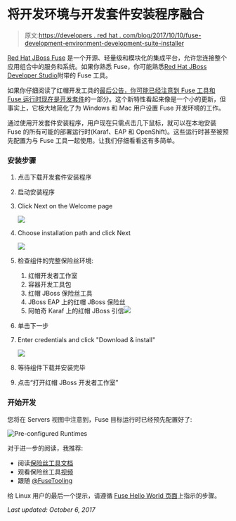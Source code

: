 # 将开发环境与开发套件安装程序融合

> 原文:[https://developers . red hat . com/blog/2017/10/10/fuse-development-environment-development-suite-installer](https://developers.redhat.com/blog/2017/10/10/fuse-development-environment-development-suite-installer)

[Red Hat JBoss Fuse](http://developers.redhat.com/products/fuse/overview/) 是一个开源、轻量级和模块化的集成平台，允许您连接整个应用组合中的服务和系统。如果你熟悉 Fuse，你可能熟悉[Red Hat JBoss Developer Studio](http://developers.redhat.com/products/devstudio/overview/)附带的 Fuse 工具。

如果你仔细阅读了红帽开发工具的[最后公告，你可能已经注意到 Fuse 工具和 Fuse 运行时现在是](https://developers.redhat.com/blog/2017/08/15/red-hat-releases-new-development-tools/)[开发套件](https://developers.redhat.com/products/devsuite/overview/)的一部分。这个新特性看起来像是一个小的更新，但事实上，它极大地简化了为 Windows 和 Mac 用户设置 Fuse 开发环境的工作。

通过使用开发套件安装程序，用户现在只需点击几下鼠标，就可以在本地安装 Fuse 的所有可能的部署运行时(Karaf、EAP 和 OpenShift)。这些运行时甚至被预先配置为与 Fuse 工具一起使用。让我们仔细看看这有多简单。

### 安装步骤

1.  点击下载开发套件安装程序
2.  启动安装程序
3.  Click Next on the Welcome page

    ![](../Images/91b739ce57fd1afcd6ed99380f313ef0.png)

4.  Choose installation path and click Next

    ![](../Images/be3a59e4510bc7aca3425175c33c0abd.png)

5.  检查组件的完整保险丝环境:
    1.  红帽开发者工作室
    2.  容器开发工具包
    3.  红帽 JBoss 保险丝工具
    4.  JBoss EAP 上的红帽 JBoss 保险丝
    5.  阿帕奇 Karaf 上的红帽 JBoss 引信![](../Images/8bdaa3d84cefe1fbd9ca440ee7c8027a.png)
6.  单击下一步
7.  Enter credentials and click "Download & install"

    ![](../Images/45d95b3278303f5c2161e65f65ddd3ed.png)

8.  等待组件下载并安装完毕
9.  点击“打开红帽 JBoss 开发者工作室”

### 开始开发

您将在 Servers 视图中注意到，Fuse 目标运行时已经预先配置好了:

![Pre-configured Runtimes](../Images/29d8259fb680e145beb37efd03df81f0.png)

对于进一步的阅读，我推荐:

*   阅读[保险丝工具文档](https://access.redhat.com/documentation/en-us/red_hat_jboss_fuse/6.3/html/tooling_user_guide/pr01)
*   观看保险丝工具[视频](https://www.youtube.com/playlist?list=PLU-T8l-XOWOPh0z14IXs0Oa3OJpwSLHqr)
*   跟随 [@FuseTooling](https://twitter.com/FuseTooling)

给 Linux 用户的最后一个提示，请遵循 [Fuse Hello World 页面](https://developers.redhat.com/products/fuse/hello-world/)上指示的步骤。

*Last updated: October 6, 2017*